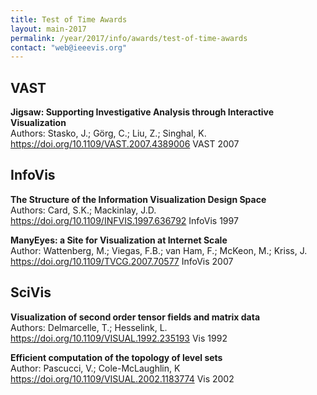 ```yaml
---
title: Test of Time Awards
layout: main-2017
permalink: /year/2017/info/awards/test-of-time-awards
contact: "web@ieeevis.org"
---
```


## VAST

**Jigsaw: Supporting Investigative Analysis through Interactive Visualization**
<br/>
Authors: Stasko, J.; Görg, C.; Liu, Z.; Singhal, K.
<a href="https://doi.org/10.1109/VAST.2007.4389006"> https://doi.org/10.1109/VAST.2007.4389006 </a>
VAST 2007
<br/>

<!--- Jigsaw is a visual analytics system, developed by the Georgia Institute of Technology, for enabling analysts and researchers to explore, analyze, and make sense of document collections. This 2007 VAST paper, co-authored by John Stasko, Carsten Görg, Zhicheng Liu, and Kanupriya Singhal, brought Jigsaw to light for the first time. Since then, the software has been used extensively by investigators, analysts, and researchers in many fields, including visualization, text analysis, journalism, law enforcement, finance, and so on According to Google Scholar, the paper has received over 400 citations. While a number of papers published in IEEE VAST 2007 have made significant impact because of their novel scientific contributions, this VAST paper on Jigsaw stands the test of the time with the highest impact. -->

## InfoVis

**The Structure of the Information Visualization Design Space**
<br/>
Authors: Card, S.K.; Mackinlay, J.D.
<a href="https://doi.org/10.1109/INFVIS.1997.636792"> https://doi.org/10.1109/INFVIS.1997.636792 </a>
InfoVis 1997
<br/>

<!--- A unanimous choice amongst panel members and an enjoyable read, from which each of us learned things we had not thought of recently. Card and Mackinlay introduce a model of the visualization design space that is revealing and helps with description and explanation. It's relevant today and useful to apply this to some of the visualization that has developed in the last couple of decades. Really, the paper is well worth reading again  - please have a look.
The work has had a big influence on future papers - and is in effect an early characterization of the kind of work that many of us have attempted since.
Other papers that describe processes and areas of influence followed the lead of this seminal piece of work that mapped the design space explicitly, described and differentiated idioms and dealt with geographic coordinates specifically.
Card and Mackinlay really helped the community understand what visualization was all about and their paper and approach have had lasting effect.
As we said, the notation can be usefully applied to current visualization techniques to describe them, compare them and give us traction as we begin to explain why particular locations in the visualization design space may be appropriate in certain contexts. -->

**ManyEyes: a Site for Visualization at Internet Scale**
<br/>
Author: Wattenberg, M.; Viegas, F.B.; van Ham, F.; McKeon, M.; Kriss, J.
<a href="https://doi.org/10.1109/TVCG.2007.70577"> https://doi.org/10.1109/TVCG.2007.70577 </a>
InfoVis 2007
<br/>

<!--- The ManyEyes project, which this paper describes, has been impactful in many ways. The most straight forward are its citations, 671 in total, 48 at VIS. The ToT 2007 committee was unanimous in its decision. We think that beyond the citations this paper has had a huge impact, on the research community, on the information visualization industry, and on the general public. ManyEyes was on the vanguard of the research community starting to think more broadly about what kind of people might make use of an information visualization.  Rather than domain experts, ManyEyes was designed for the general public. People could use the ManyEyes website, upload their own data, choose one of several templates, and create a visualization of their own. This led the research community to think about personal visualizations for individuals’ own data, spurred emphasis on collaborative visualization, and about the importance of visualization on the web. It has had impact industry in that now both Tableau (via Tableau Public) and Microsoft (Via Power BI) have their own data tools for public use. However, we think that the impact on the general population might be most important. This paper had led the ideas about rise of social computing and the importance of data and visualization to people in general – or more specifically, introduced ideas about the democratization of data and visualization. -->

## SciVis

**Visualization of second order tensor fields and matrix data**
<br/>
Authors: Delmarcelle, T.; Hesselink, L.
<a href="https://doi.org/10.1109/VISUAL.1992.235193"> https://doi.org/10.1109/VISUAL.1992.235193 </a>
Vis 1992
<br/>

**Efficient computation of the topology of level sets**
<br/>
Author: Pascucci, V.; Cole-McLaughlin, K
<a href="https://doi.org/10.1109/VISUAL.2002.1183774"> https://doi.org/10.1109/VISUAL.2002.1183774 </a>
Vis 2002
<br/>

